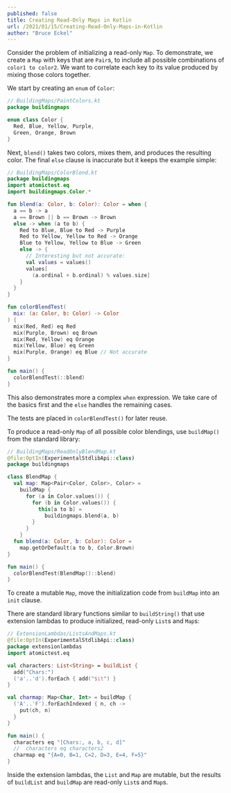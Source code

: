 ```yaml
---
published: false
title: Creating Read-Only Maps in Kotlin
url: /2021/01/15/Creating-Read-Only-Maps-in-Kotlin
author: "Bruce Eckel"
---
```


Consider the problem of initializing a read-only `Map`. To demonstrate, we
create a `Map` with keys that are `Pair`s, to include all possible combinations
of `color1 to color2`. We want to correlate each key to its value produced by
mixing those colors together.

We start by creating an `enum` of `Color`:

```kotlin
// BuildingMaps/PaintColors.kt
package buildingmaps

enum class Color {
  Red, Blue, Yellow, Purple,
  Green, Orange, Brown
}
```

Next, `blend()` takes two colors, mixes them, and produces the resulting color.
The final `else` clause is inaccurate but it keeps the example simple:

```kotlin
// BuildingMaps/ColorBlend.kt
package buildingmaps
import atomictest.eq
import buildingmaps.Color.*

fun blend(a: Color, b: Color): Color = when {
  a == b -> a
  a == Brown || b == Brown -> Brown
  else -> when (a to b) {
    Red to Blue, Blue to Red -> Purple
    Red to Yellow, Yellow to Red -> Orange
    Blue to Yellow, Yellow to Blue -> Green
    else -> {
      // Interesting but not accurate:
      val values = values()
      values[
        (a.ordinal + b.ordinal) % values.size]
    }
  }
}

fun colorBlendTest(
  mix: (a: Color, b: Color) -> Color
) {
  mix(Red, Red) eq Red
  mix(Purple, Brown) eq Brown
  mix(Red, Yellow) eq Orange
  mix(Yellow, Blue) eq Green
  mix(Purple, Orange) eq Blue // Not accurate
}

fun main() {
  colorBlendTest(::blend)
}
```

This also demonstrates more a complex `when` expression. We take care of the
basics first and the `else` handles the remaining cases.

The tests are placed in `colorBlendTest()` for later reuse.

To produce a read-only `Map` of all possible color blendings, use `buildMap()`
from the standard library:

```kotlin
// BuildingMaps/ReadOnlyBlendMap.kt
@file:OptIn(ExperimentalStdlibApi::class)
package buildingmaps

class BlendMap {
  val map: Map<Pair<Color, Color>, Color> =
    buildMap {
      for (a in Color.values()) {
        for (b in Color.values()) {
          this[a to b] =
            buildingmaps.blend(a, b)
        }
      }
    }
  fun blend(a: Color, b: Color): Color =
    map.getOrDefault(a to b, Color.Brown)
}

fun main() {
  colorBlendTest(BlendMap()::blend)
}
```

To create a mutable `Map`, move the initialization code from `buildMap` into an
`init` clause.

There are standard library functions similar to `buildString()` that use
extension lambdas to produce initialized, read-only `List`s and `Map`s:

```kotlin
// ExtensionLambdas/ListsAndMaps.kt
@file:OptIn(ExperimentalStdlibApi::class)
package extensionlambdas
import atomictest.eq

val characters: List<String> = buildList {
  add("Chars:")
  ('a'..'d').forEach { add("$it") }
}

val charmap: Map<Char, Int> = buildMap {
  ('A'..'F').forEachIndexed { n, ch ->
    put(ch, n)
  }
}

fun main() {
  characters eq "[Chars:, a, b, c, d]"
  //  characters eq characters2
  charmap eq "{A=0, B=1, C=2, D=3, E=4, F=5}"
}
```

Inside the extension lambdas, the `List` and `Map` are mutable, but the results
of `buildList` and `buildMap` are read-only `List`s and `Map`s.
